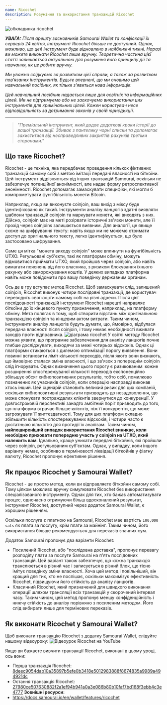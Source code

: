 ```yaml
---
name: Ricochet
description: Розуміння та використання транзакцій Ricochet
---
```

![обкладинка ricochet](assets/cover.webp)

***УВАГА:** Після арешту засновників Samourai Wallet та конфіскації їх серверів 24 квітня, інструмент Ricochet більше не доступний. Однак, можливо, що цей інструмент буде відновлено в найближчі тижні. Наразі ви можете виконати Ricochet лише вручну. Теоретична частина цієї статті залишається актуальною для розуміння його принципу дії та навчання, як це робити вручну.*

_Ми уважно слідкуємо за розвитком цієї справи, а також за розвитком пов’язаних інструментів. Будьте впевнені, що ми оновимо цей навчальний посібник, як тільки з'явиться нова інформація._

_Цей навчальний посібник надається лише для освітніх та інформаційних цілей. Ми не підтримуємо або не заохочуємо використання цих інструментів для кримінальних цілей. Кожен користувач несе відповідальність за дотримання законів у своїй юрисдикції._

---

> *"Преміальний інструмент, який додає додаткові кроки історії до вашої транзакції. Збиває з пантелику чорні списки та допомагає захиститися від несправедливих закриттів рахунків третіми сторонами."*

## Що таке Ricochet?
Ricochet - це техніка, яка передбачає проведення кількох фіктивних транзакцій самому собі з метою імітації передачі власності на біткоїни. Цей інструмент відрізняється від інших транзакцій Samourai, оскільки не забезпечує потенційної анонімності, але надає форму ретроспективної анонімності. Ricochet допомагає замаскувати специфіки, які могли б компрометувати фунгібільність монети Bitcoin.

Наприклад, якщо ви виконуєте coinjoin, ваш вихід з міксу буде ідентифіковано як такий. Інструменти аналізу ланцюгів здатні виявляти шаблони транзакцій coinjoin та маркувати монети, які виходять з них. Дійсно, coinjoin має на меті розірвати історичні зв'язки монети, але її прохід через coinjoins залишається виявним. Для аналогії, це явище схоже на шифрування тексту: навіть якщо ми не можемо отримати доступ до оригінального тексту, легко ідентифікується, що було застосовано шифрування.

Саме ця мітка "монета виходу coinjoin" може вплинути на фунгібільність UTXO. Регульовані суб'єкти, такі як платформи обміну, можуть відмовитися приймати UTXO, який пройшов через coinjoin, або навіть вимагати пояснень від його власника, з ризиком блокування їхнього рахунку або заморожування коштів. У деяких випадках платформа навіть може повідомити про вашу поведінку державним органам.

Ось де в гру вступає метод Ricochet. Щоб замаскувати слід, залишений coinjoin, Ricochet виконує чотири послідовні транзакції, де користувач переводить свої кошти самому собі на різні адреси. Після цієї послідовності транзакцій інструмент Ricochet нарешті направляє біткоїни до їх кінцевого пункту призначення, наприклад, на платформу обміну. Мета полягає в тому, щоб створити відстань між оригінальною транзакцією coinjoin та кінцевим актом витрати. Таким чином, інструменти аналізу ланцюгів будуть думати, що, ймовірно, відбулася передача власності після coinjoin, і тому немає необхідності вживати заходів проти відправника.
![діаграма ricochet](assets/en/1.webp)
У світлі методу Ricochet можна уявити, що програмне забезпечення для аналізу ланцюгів почне глибше досліджувати, виходячи за межі чотирьох відскоків. Однак ці платформи стикаються з дилемою оптимізації порогу виявлення. Вони повинні встановити ліміт кількості переходів, після якого вони визнають, що ймовірно сталася зміна власності, і що зв'язок з попереднім coinjoin слід ігнорувати. Однак визначення цього порогу є ризикованим: кожне розширення спостережуваної кількості переходів експоненційно збільшує обсяг хибнопозитивних результатів, тобто осіб, помилково позначених як учасників coinjoin, коли операцію насправді виконав хтось інший. Цей сценарій становить великий ризик для цих компаній, оскільки хибнопозитивні результати призводять до незадоволення, що може спонукати постраждалих клієнтів звернутися до конкуренції. У довгостроковій перспективі занадто амбітний поріг призводить до того, що платформа втрачає більше клієнтів, ніж її конкуренти, що може загрожувати її життєздатності. Тому для цих платформ складно збільшити кількість спостережуваних відскоків, і чотири часто є достатньою кількістю для протидії їх аналізам.
Таким чином, **найпоширеніший випадок використання Ricochet виникає, коли необхідно приховати попередню участь у coinjoin на UTXO, який належить вам**. Ідеально, краще уникати передачі біткойнів, які пройшли через coinjoin, регульованим суб'єктам. Однак, у випадку, коли іншого варіанту немає, особливо в терміновості ліквідації біткойнів у фіатну валюту, Ricochet пропонує ефективне рішення.

## Як працює Ricochet у Samourai Wallet?
Ricochet - це просто метод, коли ви відправляєте біткойни самому собі. Тому цілком можливо вручну симулювати Ricochet без використання спеціалізованого інструменту. Однак для тих, хто бажає автоматизувати процес, одночасно отримуючи більш вдосконалений результат, інструмент Ricochet, доступний через додаток Samourai Wallet, є хорошим рішенням.

Оскільки послуга є платною на Samourai, Ricochet має вартість `100,000 sats` як плата за послугу, крім плати за майнінг. Таким чином, його використання більше рекомендується для переказів значних сум.

Додаток Samourai пропонує два варіанти Ricochet:
- Посилений Ricochet, або "послідовна доставка", пропонує перевагу розподілу плати за послуги Samourai на п'ять послідовних транзакцій. Цей варіант також забезпечує, що кожна транзакція транслюється в різний час і записується в різний блок, що тісно імітує поведінку зміни власності. Хоча цей метод і повільніший, він кращий для тих, хто не поспішає, оскільки максимізує ефективність Ricochet, підвищуючи його стійкість до аналізу ланцюгів.
- Класичний Ricochet, який призначений для швидкого виконання операції шляхом трансляції всіх транзакцій у скорочений інтервал часу. Таким чином, цей метод пропонує меншу конфіденційність і нижчу стійкість до аналізу порівняно з посиленим методом. Його слід вибирати лише для термінових переказів.

## Як виконати Ricochet у Samourai Wallet?
Щоб виконати транзакцію Ricochet з додатку Samourai Wallet, слідуйте нашому відеоуроку:
![Відеоурок Ricochet на YouTube](https://youtu.be/Gsz0zuVo3N4)

Якщо ви бажаєте вивчити транзакції Ricochet, виконані в цьому уроці, ось вони:
- Перша транзакція Ricochet: [8deec9054dab10a35897b5efe0b3418e5012983888f8674835a9989a494921dc](https://mempool.space/fr/testnet/tx/8deec9054dab10a35897b5efe0b3418e5012983888f8674835a9989a494921dc)
- Остання транзакція Ricochet: [27980ce507630882f2a1ef94b941a0a3e086b80b10faf7bd168f3ebb4c3e4777](https://mempool.space/fr/testnet/tx/27980ce507630882f2a1ef94b941a0a3e086b80b10faf7bd168f3ebb4c3e4777)
**Зовнішні ресурси:**
- https://docs.samourai.io/en/wallet/features/ricochet